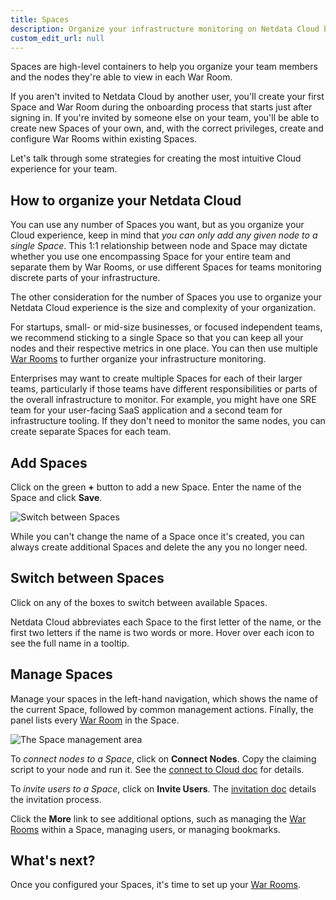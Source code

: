 ```yaml
---
title: Spaces
description: Organize your infrastructure monitoring on Netdata Cloud by creating Spaces, then grouping your Agent-monitored nodes.
custom_edit_url: null
---
```


Spaces are high-level containers to help you organize your team members and the nodes they're able to view in each
War Room.

If you aren't invited to Netdata Cloud by another user, you'll create your first Space and War Room during the
onboarding process that starts just after signing in. If you're invited by someone else on your team, you'll be able to
create new Spaces of your own, and, with the correct privileges, create and configure War Rooms within existing Spaces.

Let's talk through some strategies for creating the most intuitive Cloud experience for your team.

## How to organize your Netdata Cloud

You can use any number of Spaces you want, but as you organize your Cloud experience, keep in mind that _you can only
add any given node to a single Space_. This 1:1 relationship between node and Space may dictate whether you use one
encompassing Space for your entire team and separate them by War Rooms, or use different Spaces for teams monitoring
discrete parts of your infrastructure.

The other consideration for the number of Spaces you use to organize your Netdata Cloud experience is the size and
complexity of your organization.

For startups, small- or mid-size businesses, or focused independent teams, we recommend sticking to a single Space so
that you can keep all your nodes and their respective metrics in one place. You can then use multiple [War
Rooms](/docs/cloud/war-rooms) to further organize your infrastructure monitoring.

Enterprises may want to create multiple Spaces for each of their larger teams, particularly if those teams have
different responsibilities or parts of the overall infrastructure to monitor. For example, you might have one SRE team
for your user-facing SaaS application and a second team for infrastructure tooling. If they don't need to monitor the
same nodes, you can create separate Spaces for each team.

## Add Spaces

Click on the green **+** button to add a new Space. Enter the name of the Space and click **Save**.

![Switch between
Spaces](https://user-images.githubusercontent.com/1153921/108741861-60372100-74f4-11eb-9580-8ebd5ca97003.png)

While you can't change the name of a Space once it's created, you can always create additional Spaces and delete the any
you no longer need.

## Switch between Spaces

Click on any of the boxes to switch between available Spaces.

Netdata Cloud abbreviates each Space to the first letter of the name, or the first two letters if the name is two words
or more. Hover over each icon to see the full name in a tooltip.

## Manage Spaces

Manage your spaces in the left-hand navigation, which shows the name of the current Space, followed by common management
actions. Finally, the panel lists every [War Room](/docs/cloud/war-rooms) in the Space.

![The Space management
area](https://user-images.githubusercontent.com/1153921/108742003-83fa6700-74f4-11eb-9d9b-8e74ce5ef540.png)

To _connect nodes to a Space_, click on **Connect Nodes**. Copy the claiming script to your node and run it. See the
[connect to Cloud doc](/docs/agent/connect-to-cloud) for details.

To _invite users to a Space_, click on **Invite Users**. The [invitation doc](/docs/cloud/manage/invite-your-team)
details the invitation process.

Click the **More** link to see additional options, such as managing the [War Rooms](/docs/cloud/war-rooms) within a
Space, managing users, or managing bookmarks.

## What's next?

Once you configured your Spaces, it's time to set up your [War Rooms](/docs/cloud/war-rooms).
